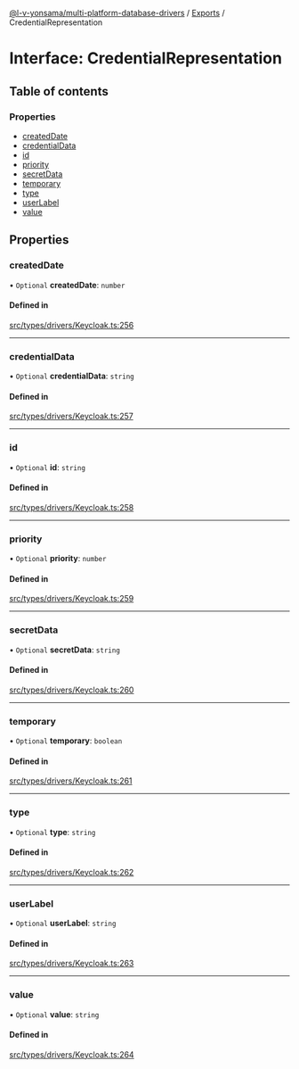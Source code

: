 [@l-v-yonsama/multi-platform-database-drivers](../README.md) / [Exports](../modules.md) / CredentialRepresentation

# Interface: CredentialRepresentation

## Table of contents

### Properties

- [createdDate](CredentialRepresentation.md#createddate)
- [credentialData](CredentialRepresentation.md#credentialdata)
- [id](CredentialRepresentation.md#id)
- [priority](CredentialRepresentation.md#priority)
- [secretData](CredentialRepresentation.md#secretdata)
- [temporary](CredentialRepresentation.md#temporary)
- [type](CredentialRepresentation.md#type)
- [userLabel](CredentialRepresentation.md#userlabel)
- [value](CredentialRepresentation.md#value)

## Properties

### createdDate

• `Optional` **createdDate**: `number`

#### Defined in

[src/types/drivers/Keycloak.ts:256](https://github.com/l-v-yonsama/db-drivers/blob/2dbc968/src/types/drivers/Keycloak.ts#L256)

___

### credentialData

• `Optional` **credentialData**: `string`

#### Defined in

[src/types/drivers/Keycloak.ts:257](https://github.com/l-v-yonsama/db-drivers/blob/2dbc968/src/types/drivers/Keycloak.ts#L257)

___

### id

• `Optional` **id**: `string`

#### Defined in

[src/types/drivers/Keycloak.ts:258](https://github.com/l-v-yonsama/db-drivers/blob/2dbc968/src/types/drivers/Keycloak.ts#L258)

___

### priority

• `Optional` **priority**: `number`

#### Defined in

[src/types/drivers/Keycloak.ts:259](https://github.com/l-v-yonsama/db-drivers/blob/2dbc968/src/types/drivers/Keycloak.ts#L259)

___

### secretData

• `Optional` **secretData**: `string`

#### Defined in

[src/types/drivers/Keycloak.ts:260](https://github.com/l-v-yonsama/db-drivers/blob/2dbc968/src/types/drivers/Keycloak.ts#L260)

___

### temporary

• `Optional` **temporary**: `boolean`

#### Defined in

[src/types/drivers/Keycloak.ts:261](https://github.com/l-v-yonsama/db-drivers/blob/2dbc968/src/types/drivers/Keycloak.ts#L261)

___

### type

• `Optional` **type**: `string`

#### Defined in

[src/types/drivers/Keycloak.ts:262](https://github.com/l-v-yonsama/db-drivers/blob/2dbc968/src/types/drivers/Keycloak.ts#L262)

___

### userLabel

• `Optional` **userLabel**: `string`

#### Defined in

[src/types/drivers/Keycloak.ts:263](https://github.com/l-v-yonsama/db-drivers/blob/2dbc968/src/types/drivers/Keycloak.ts#L263)

___

### value

• `Optional` **value**: `string`

#### Defined in

[src/types/drivers/Keycloak.ts:264](https://github.com/l-v-yonsama/db-drivers/blob/2dbc968/src/types/drivers/Keycloak.ts#L264)
